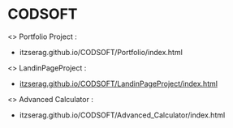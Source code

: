 # CODSOFT


<> Portfolio Project : <br>
- itzserag.github.io/CODSOFT/Portfolio/index.html <br>


<> LandinPageProject : <br>
- <a href="itzserag.github.io/CODSOFT/LandinPageProject/index.html">itzserag.github.io/CODSOFT/LandinPageProject/index.html <a><br>


<> Advanced Calculator : <br>
- itzserag.github.io/CODSOFT/Advanced_Calculator/index.html <br>
